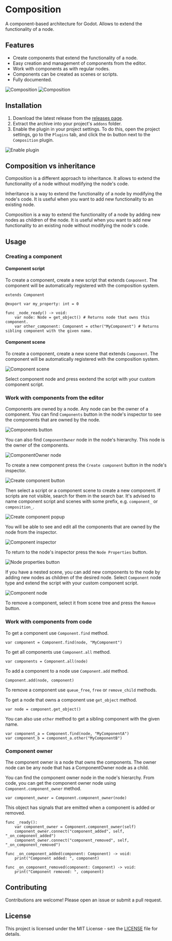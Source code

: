 # Composition

A component-based architecture for Godot. Allows to extend the functionality of a node.

## Features

- Create components that extend the functionality of a node.
- Easy creation and management of components from the editor.
- Work with components as with regular nodes.
- Components can be created as scenes or scripts.
- Fully documented.

![Composition](docs/images/feature_01.png)
![Composition](docs/images/feature_02.png)

## Installation

1. Download the latest release from the [releases page](https://github.com/Nordsoft91/composition/releases).
2. Extract the archive into your project's `addons` folder.
3. Enable the plugin in your project settings. To do this, open the project settings, go to the `Plugins` tab, and click the `On` button next to the `Composition` plugin.

![Enable plugin](docs/images/enable_plugin.png)


## Composition vs inheritance

Composition is a different approach to inheritance. It allows to extend the functionality of a node without modifying the node's code.

Inheritance is a way to extend the functionality of a node by modifying the node's code. It is useful when you want to add new functionality to an existing node.

Composition is a way to extend the functionality of a node by adding new nodes as children of the node. It is useful when you want to add new functionality to an existing node without modifying the node's code.

## Usage

### Creating a component

#### Component script

To create a component, create a new script that extends `Component`. The component will be automatically registered with the composition system.

```gdscript
extends Component

@export var my_property: int = 0

func _node_ready() -> void:
	var node: Node = get_object() # Returns node that owns this component.
	var other_component: Component = other("MyComponent") # Returns sibling component with the given name.
```

#### Component scene

To create a component, create a new scene that extends `Component`. The component will be automatically registered with the composition system.

![Component scene](docs/images/component_scene.png)

Select component node and press eextend the script with your custom component script.

### Work with components from the editor

Components are owned by a node. Any node can be the owner of a component.
You can find `Components` button in the node's inspector to see the components that are owned by the node.

![Components button](docs/images/components_button.png)

You can also find `ComponentOwner` node in the node's hierarchy. This node is the owner of the components.

![ComponentOwner node](docs/images/component_owner.png)

To create a new component press the `Create component` button in the node's inspector.

![Create component button](docs/images/create_component_button.png)

Then select a script or a component scene to create a new component.
If scripts are not visible, search for them in the search bar. It's advised to name component script and scenes with some prefix, e.g. `component_` or `composition_`.

![Create component popup](docs/images/create_component_popup.png)

You will be able to see and edit all the components that are owned by the node from the inspector.

![Component inspector](docs/images/feature_01.png)

To return to the node's inspector press the `Node Properties` button.

![Node properties button](docs/images/node_properties_button.png)

If you have a nested scene, you can add new components to the node by adding new nodes as children of the desired node. Select `Component` node type and extend the script with your custom component script.

![Component node](docs/images/component_scene.png)

To remove a component, select it from scene tree and press the `Remove` button.

### Work with components from code

To get a component use `Component.find` method.

```gdscript
var component = Component.find(node, "MyComponent")
```

To get all components use `Component.all` method.

```gdscript
var components = Component.all(node)
```

To add a component to a node use `Component.add` method.

```gdscript
Component.add(node, component)
```

To remove a component use `queue_free`, `free` or `remove_child` methods.

To get a node that owns a component use `get_object` method.

```gdscript
var node = component.get_object()
```

You can also use `other` method to get a sibling component with the given name.

```gdscript
var component_a = Component.find(node, "MyComponentA")
var component_b = component_a.other("MyComponentB")
```

### Component owner

The component owner is a node that owns the components. The owner node can be any node that has a ComponentOwner node as a child.

You can find the component owner node in the node's hierarchy.
From code, you can get the component owner node using `Component.component_owner` method.

```gdscript
var component_owner = Component.component_owner(node)
```

This object has signals that are emitted when a component is added or removed.

```gdscript
func _ready():
	var component_owner = Component.component_owner(self)
    component_owner.connect("component_added", self, "_on_component_added")
    component_owner.connect("component_removed", self, "_on_component_removed")

func _on_component_added(component: Component) -> void:
    print("Component added: ", component)

func _on_component_removed(component: Component) -> void:
    print("Component removed: ", component)
```

## Contributing

Contributions are welcome! Please open an issue or submit a pull request.

## License

This project is licensed under the MIT License - see the [LICENSE](LICENSE) file for details.